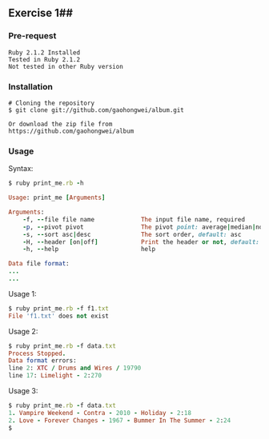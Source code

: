 ## Exercise 1##

### Pre-request ###
    Ruby 2.1.2 Installed
    Tested in Ruby 2.1.2
    Not tested in other Ruby version
### Installation ###
    # Cloning the repository
    $ git clone git://github.com/gaohongwei/album.git

    Or download the zip file from
    https://github.com/gaohongwei/album

### Usage ###
Syntax:
```ruby
$ ruby print_me.rb -h

Usage: print_me [Arguments]

Arguments:
    -f, --file file name             The input file name, required
    -p, --pivot pivot                The pivot point: average|median|none, default: median
    -s, --sort asc|desc              The sort order, default: asc
    -H, --header [on|off]            Print the header or not, default: off
    -h, --help                       help

Data file format:
...
...
```

Usage 1:
```ruby
$ ruby print_me.rb -f f1.txt
File 'f1.txt' does not exist
```

Usage 2:
```ruby
$ ruby print_me.rb -f data.txt
Process Stopped.
Data format errors:
line 2: XTC / Drums and Wires / 19790
line 17: Limelight - 2:270
```

Usage 3:
```ruby
$ ruby print_me.rb -f data.txt
1. Vampire Weekend - Contra - 2010 - Holiday - 2:18
2. Love - Forever Changes - 1967 - Bummer In The Summer - 2:24
$
```
